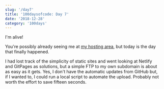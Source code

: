 ```yaml
---
slug: '/day7'
title: '100daysofcode: Day 7'
date: '2018-12-28'
category: '100days'
---
```


<SEO title="100daysofcode | Day7" />

I'm alive!

You're possibly already seeing me at [my hosting area](https://100days.webpropopuli.com), but today is the day that finally happened.

I had lost track of the simplicity of static sites and went looking at Netlify and GitPages as solutions, but a simple FTP to my own subdomain is about as easy as it gets. Yes, I don't have the automatic updates from GitHub but, if I wanted to, I could run a local script to automate the upload. Probably not worth the effort to save fifteen seconds.
